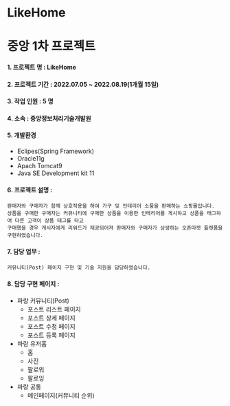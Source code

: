 # LikeHome
중앙 1차 프로젝트
================

#### 1. 프로젝트 명 : LikeHome

#### 2. 프로젝트 기간 : 2022.07.05 ~ 2022.08.19(1개월 15일)

#### 3. 작업 인원 : 5 명

#### 4. 소속 : 중앙정보처리기술개발원

#### 5. 개발환경
   - Eclipes(Spring Framework) 
   - Oracle11g 
   - Apach Tomcat9
   - Java SE Development kit 11

#### 6. 프로젝트 설명 : 
    판매자와 구매자가 함께 상호작용을 하여 가구 및 인테리어 소품을 판매하는 쇼핑몰입니다.
    상품을 구매한 구매자는 커뮤니티에 구매한 상품을 이용한 인테리어를 게시하고 상품을 태그하여 다른 고객이 상품 태그를 타고 
    구매했을 경우 게시자에게 리워드가 제공되어져 판매자와 구매자가 상생하는 오픈마켓 플랫폼을 구현하였습니다.

#### 7. 담당 업무 : 
    커뮤니티(Post) 페이지 구현 및 기술 지원을 담당하였습니다.

#### 8. 담당 구현 페이지 :

 - 파랑 커뮤니티(Post)
      * 포스트 리스트 페이지
      * 포스트 상세 페이지
      * 포스트 수정 페이지
      * 포스트 등록 페이지
 - 파랑 유저홈
      * 홈
      * 사진
      * 팔로워
      * 팔로잉 
  - 파랑 공통
      * 메인페이지(커뮤니티 순위)
